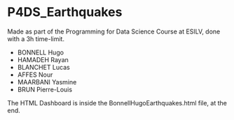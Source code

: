 # P4DS_Earthquakes

Made as part of the Programming for Data Science Course at ESILV, done with a 3h time-limit.

- BONNELL Hugo
- HAMADEH Rayan
- BLANCHET Lucas
- AFFES Nour
- MAARBANI Yasmine
- BRUN Pierre-Louis

The HTML Dashboard is inside the BonnellHugoEarthquakes.html file, at the end.
